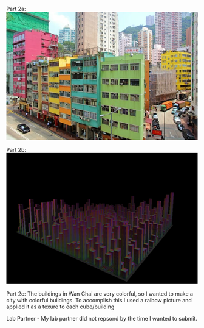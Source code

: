 Part 2a: ![](WanChai_buildings.jpg)

Part 2b: ![](Procedural_city.png)

Part 2c: The buildings in Wan Chai are very colorful, so I wanted to make a city with colorful buildings. To accomplish this I used a raibow picture and applied it as a texure to each cube/building


Lab Partner - My lab partner did not repsond by the time I wanted to submit.